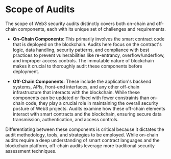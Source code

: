 # Scope of Audits

The scope of Web3 security audits distinctly covers both on-chain and off-chain components, each with its unique set of challenges and requirements. 

- **On-Chain Components**: This primarily involves the smart contract code that is deployed on the blockchain. Audits here focus on the contract's logic, data handling, security patterns, and compliance with best practices to prevent vulnerabilities like re-entrancy, overflow/underflow, and improper access controls. The immutable nature of blockchain makes it crucial to thoroughly audit these components before deployment.

- **Off-Chain Components**: These include the application's backend systems, APIs, front-end interfaces, and any other off-chain infrastructure that interacts with the blockchain. While these components can be updated or fixed with fewer constraints than on-chain code, they play a crucial role in maintaining the overall security posture of Web3 projects. Audits examine how these off-chain elements interact with smart contracts and the blockchain, ensuring secure data transmission, authentication, and access controls.

Differentiating between these components is critical because it dictates the audit methodology, tools, and strategies to be employed. While on-chain audits require a deep understanding of smart contract languages and the blockchain platform, off-chain audits leverage more traditional security assessment techniques.
